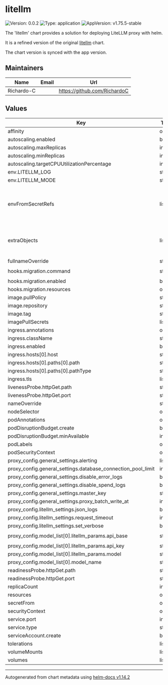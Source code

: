 # litellm

![Version: 0.0.2](https://img.shields.io/badge/Version-0.0.2-informational?style=flat-square) ![Type: application](https://img.shields.io/badge/Type-application-informational?style=flat-square) ![AppVersion: v1.75.5-stable](https://img.shields.io/badge/AppVersion-v1.75.5--stable-informational?style=flat-square)

The 'litellm' chart provides a solution for deploying LiteLLM proxy with helm.

It is a refined version of the original [litellm](https://github.com/BerriAI/litellm/tree/main/deploy/charts/litellm-helm) chart.

The chart version is synced with the app version.

## Maintainers

| Name | Email | Url |
| ---- | ------ | --- |
| Richardo-C |  | <https://github.com/RichardoC> |

## Values

| Key | Type | Default | Description |
|-----|------|---------|-------------|
| affinity | object | `{}` |  |
| autoscaling.enabled | bool | `false` |  |
| autoscaling.maxReplicas | int | `10` |  |
| autoscaling.minReplicas | int | `1` |  |
| autoscaling.targetCPUUtilizationPercentage | int | `80` |  |
| env.LITELLM_LOG | string | `"ERROR"` |  |
| env.LITELLM_MODE | string | `"PRODUCTION"` |  |
| envFromSecretRefs | list | `[]` | List of secrets to be used as environment variables for the proxy |
| extraObjects | list | `[]` | List of extra objects to be created, will be templated |
| fullnameOverride | string | `""` |  |
| hooks.migration.command | string | `"python litellm/proxy/prisma_migration.py\n"` |  |
| hooks.migration.enabled | bool | `true` |  |
| hooks.migration.resources | object | `{}` |  |
| image.pullPolicy | string | `"IfNotPresent"` |  |
| image.repository | string | `"ghcr.io/berriai/litellm-database"` |  |
| image.tag | string | `""` |  |
| imagePullSecrets | list | `[]` |  |
| ingress.annotations | object | `{}` |  |
| ingress.className | string | `""` |  |
| ingress.enabled | bool | `false` |  |
| ingress.hosts[0].host | string | `"chart-example.local"` |  |
| ingress.hosts[0].paths[0].path | string | `"/"` |  |
| ingress.hosts[0].paths[0].pathType | string | `"ImplementationSpecific"` |  |
| ingress.tls | list | `[]` |  |
| livenessProbe.httpGet.path | string | `"/health/liveliness"` |  |
| livenessProbe.httpGet.port | string | `"http"` |  |
| nameOverride | string | `"litellm"` |  |
| nodeSelector | object | `{}` |  |
| podAnnotations | object | `{}` |  |
| podDisruptionBudget.create | bool | `false` |  |
| podDisruptionBudget.minAvailable | int | `1` |  |
| podLabels | object | `{}` |  |
| podSecurityContext | object | `{}` |  |
| proxy_config.general_settings.alerting | list | `[]` |  |
| proxy_config.general_settings.database_connection_pool_limit | int | `10` |  |
| proxy_config.general_settings.disable_error_logs | bool | `false` |  |
| proxy_config.general_settings.disable_spend_logs | bool | `false` |  |
| proxy_config.general_settings.master_key | string | `"os.environ/PROXY_MASTER_KEY"` |  |
| proxy_config.general_settings.proxy_batch_write_at | int | `60` |  |
| proxy_config.litellm_settings.json_logs | bool | `true` |  |
| proxy_config.litellm_settings.request_timeout | int | `600` |  |
| proxy_config.litellm_settings.set_verbose | bool | `false` |  |
| proxy_config.model_list[0].litellm_params.api_base | string | `"https://exampleopenaiendpoint-production.up.railway.app/"` |  |
| proxy_config.model_list[0].litellm_params.api_key | string | `"fake-key"` |  |
| proxy_config.model_list[0].litellm_params.model | string | `"openai/fake"` |  |
| proxy_config.model_list[0].model_name | string | `"fake-openai-endpoint"` |  |
| readinessProbe.httpGet.path | string | `"/health/readiness"` |  |
| readinessProbe.httpGet.port | string | `"http"` |  |
| replicaCount | int | `1` |  |
| resources | object | `{}` |  |
| secretFrom | object | `{}` |  |
| securityContext | object | `{}` |  |
| service.port | int | `4000` |  |
| service.type | string | `"ClusterIP"` |  |
| serviceAccount.create | bool | `false` |  |
| tolerations | list | `[]` |  |
| volumeMounts | list | `[]` |  |
| volumes | list | `[]` |  |

----------------------------------------------
Autogenerated from chart metadata using [helm-docs v1.14.2](https://github.com/norwoodj/helm-docs/releases/v1.14.2)
